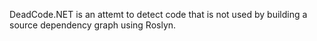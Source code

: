 DeadCode.NET is an attemt to detect code that is not used by building a source dependency graph using Roslyn.